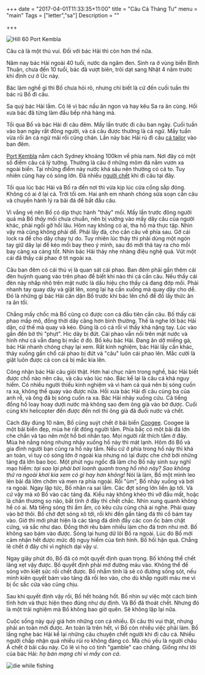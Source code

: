 +++
date = "2017-04-01T11:33:35+11:00"
title = "Câu Cá Tháng Tư"
menu = "main"
Tags = ["letter","sa"]
Description = ""

+++

![Hill 60 Port Kembla](/img/fishing/hill60.jpg)

Câu cá là một thú vui. Đối với bác Hải thì còn hơn thế nữa.

Năm nay bác Hải ngoài 40 tuổi, nước da ngăm đen. Sinh ra ở vùng biển Bình Thuận, chưa đến 10 tuổi, bác đã vượt biên, trôi dạt sang Nhật 4 năm trước khi định cư ở Úc này.

Bác làm nghề gì thì Bố chưa hỏi rõ, nhưng chỉ biết là cứ đến cuối tuần thì bác rủ Bố đi câu.

Sa quý bác Hải lắm. Có lẽ vì bác nấu ăn ngon và hay kêu Sa ra ăn cùng. Hồi xưa bác đã từng làm đầu bếp nhà hàng mà.

Tối qua Bố và bác Hải đi câu đêm. Mấy lần trước đi câu ban ngày. Cuối tuần vào ban ngày rất đông người, và cá câu được thường là cá ngừ. Mấy tuần vừa rồi ăn cá ngừ mãi rồi cũng chán. Lần này bác Hải rủ đi câu [cá tailor](http://www.tackleworld.com.au/fish-species/tailor.html) vào ban đêm.

[Port Kembla](https://en.wikipedia.org/wiki/Port_Kembla,_New_South_Wales) nằm cách Sydney khoảng 100km về phía nam. Nơi đây có một số điểm câu cá lý tưởng. Thường là câu ở những mõm đá nằm vươn xa ngoài biển. Tại những điểm này nước khá sâu nên thường có cá to. Tuy nhiên cũng hay có sóng lớn. Đã nhiều [người chết](http://www.illawarramercury.com.au/story/1448142/port-kemblas-deadly-rock-fishing-history/) khi đi câu tại đây.



Tối qua lúc bác Hải và Bố ra đến nơi thì vừa kịp lúc cửa cổng sắp đóng. Không có ai ở lại cả. Trời tối om. Hai anh em nhanh chóng sửa soạn cần câu và chuyển hành lý ra bãi đá để bắt đầu câu.

Vì vắng vẻ nên Bố có dịp thực hành "thảy" mồi. Mấy lần trước đông người quá mà Bố _thảy_ mồi chưa chuẩn, nên bị vướng vào mấy dây câu của người khác, phải ngồi gỡ hồi lâu. Hôm nay không có ai, tha hồ mà thực tập. Nhìn vậy mà cũng không phải dể. Phải lấy đà, cho cần câu về phía sau. Gỡ cái lock ra để cho dây chạy tự do. Tuy nhiên lúc thảy thì phải dùng một ngón tay giữ dây lại để kéo mồi bay theo ý mình, sau đó mới thả tay ra cho mồi bay càng xa càng tốt. Nhìn bác Hải thảy nhẹ nhàng điệu nghệ quá. Vút một cái đã thấy cái phao ở tít ngoài xa.

Câu ban đêm có cái thú vị là quan sát cái phao. Ban đêm phải gắn thêm cái đèn huỳnh quang vào trên phao để biết khi nào thì cá cắn câu. Nếu thấy cái đèn này nhấp nhô trên mặt nước là dấu hiệu cho thấy cá đang đớp mồi. Phải nhanh tay quay dây và giật lên, xong lại hạ cần xuống mà quay dây cho dể. Đó là những gì bác Hải căn dặn Bố trước khi bác lên chổ để đồ lấy thức ăn ra ăn tối.

Chẳng mấy chốc mà Bố cũng có được con cá đầu tiên cắn câu. Bố thấy cái phao mấp mô, đồng thời dây căng hơn bình thường. Thế là nghe lời bác Hải dặn, cứ thế mà quay và kéo. Đúng là có cá rồi vì thấy khá nặng tay. Lúc vào gần đến bờ thì "phựt". Hic dây bị đứt. Cái phao vẫn nổi trên mặt nước và hình như cá vẫn đang bị mắc ở đó. Bố kêu bác Hải. Đang ăn dỡ miếng gà, bác Hải nhanh chóng chạy lại xem. Rất kinh nghiệm, bác Hải lấy cần khác, thảy xuống gần chổ cái phao bị đứt và "câu" luôn cái phao lên. Mắc cười là giật luôn được cả con cá bị mắc kia lên.

Công nhận bác Hải câu giỏi thật. Hơn hai chục năm trong nghề, bác Hải biết được chổ nào nên câu, và câu vào lúc nào. Bác kể lại là câu cá khá nguy hiểm. Có nhiều người thiếu kinh nghiệm và vì ham cá quá nên bị sóng cuốn ra xa, không thể quay vào được nữa. Hồi xưa bác Hải đi câu cùng ba của anh rễ, và ông đã bị sóng cuốn ra xa. Bác Hải nhảy xuống cứu. Cả tiếng đồng hồ loay hoay dưới nước mà không sao đem ông già vào bờ được. Cuối cùng khi helicopter đến được đến nơi thì ông già đã đuối nước và chết.

Cách đây đúng 10 năm, Bố cũng suýt chết ở bãi biển [Coogee](https://en.wikipedia.org/wiki/Coogee,_New_South_Wales). Coogee là một bãi biển đẹp, mùa hè rất đông người tắm. Phía bắc có một bãi đá lớn che chắn và tạo nên một hồ bơi nhân tạo. Mọi người rất thích tắm ở đây. Mùa hè nắng nóng nhưng nhảy xuống hồ này thì mát lạnh. Hôm đó Bố và gia đình người bạn cũng ra hồ này tắm. Nếu cứ ở phía trong hồ này thì khá an toàn, vì tuy có sóng lớn ở ngoài kia nhưng nó lại được che chở bởi những tảng đá lớn bao bọc. Một phút ngu ngốc đã làm cho Bố nãy sinh suy nghĩ mạo hiểm: _tại sao lại phải bơi loanh quanh trong hồ nhỏ này? Sao không thử ra ngoài khơi kia xem có gì hay hơn không!_ Nói là làm, Bố một mình leo lên bãi đá lởm chởm và men ra phía ngoài. Rồi "ùm", Bố nhảy xuống và bơi ra ngoài. Ngay lập tức, Bố nhận ra sai lầm. Các đợt sóng lớn liền ập tới. Và cứ vậy mà xô Bố vào các tảng đá. Kiểu này không khéo thì vỡ đầu mất, hoặc là chấn thương sọ não, bất tỉnh ở đây thì chết chắc. Nhìn xung quanh không hề có ai. Mà tiếng sóng thì ầm ầm, có kêu cứu cũng chả ai nghe. Phải quay vào bờ thôi. Bố chờ đợt sóng xô tới, rồi khi đến gần tảng đá thì cố bám tay vào. Giờ thì mới phát hiện là các tảng đá dính đầy các con ốc bám chặt cứng, và sắc như dao. Đồng thời rêu bám nhiều làm cho đá trơn như mỡ. Bố không sao bám vào được. Sóng lại hung dữ lôi Bố ra ngoài. Lúc đó Bố mới cảm nhận hết được mức độ nguy hiểm của tình hình. Bố hối hận quá. Chẳng lẽ chết ở đây chỉ vì nghịch dại vậy ư.


Ngay giây phút đó, Bố đã có một quyết định quan trọng. Bố không thể chết lãng xẹt vậy được. Bố quyết định phải mở đường máu vào. Không thể để sóng vờn kiệt sức rồi chết được. Bố nhẩm tính là sẽ có đường sống sót, nếu mình kiên quyết bám vào tảng đá rồi leo vào, cho dù khắp người máu me vì bị ốc sắc cứa vào cũng chịu.

Sau khi quyết định vậy rồi, Bố hết hoảng hốt. Bố nhìn sự việc một cách bình tĩnh hơn và thực hiện theo đúng như dự định. Và Bố đã thoát chết. Nhưng đó là một trải nghiệm mà Bố không bao giờ quên. Sẽ không lặp lại nữa.

Cuộc sống này quý giá hơn những con cá nhiều. Đi câu thì vui thật, nhưng phải an toàn mới được. An toàn là trên hết, vì Bố còn nhiều việc phải làm. Bố lắng nghe bác Hải kể lại những câu chuyện chết người khi đi câu cá. Nhiều người chấp nhận quá nhiều rủi ro không đáng có. Mà chủ yếu là người châu Á chết ở bãi câu này. Có lẽ vì họ có tính "gamble" cao chăng. Giống như lời của bác Hải: _họ bán mạng chỉ vì mấy con cá_.

![die while fishing](/img/fishing/die.jpg)
